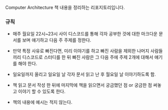 Computer Architecture 책 내용을 정리하는 리포지토리입니다.

### 규칙
- 매주 월요일 22시~23시 사이 디스코드를 통해 각자 공부한 것에 대한 마크다운 문서를 보며 얘기하고 다음 주 주제를 정한다. 

- 만약 특정 사유로 빠진다면, 미리 이야기를 하고 빠진 사람을 제외한 나머지 사람들끼리 디스코드로 스터디를 한 뒤 빠진 사람은 그 다음 주에 주제 2개에 대해서 얘기를 해야 한다.

- 일요일까지 올리고 일요일 날 각자 문서 읽고 난 후 월요일 날 이야기하도록 함.

- 책 읽고 문서 작성 한 뒤에 마지막에 책을 읽으면서 궁금했던 점 or 궁금한 점 써놓고 이야기 할 수 있도록 한다.

- 책의 내용에 예시는 적지 않는다. 
